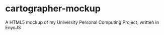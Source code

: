 cartographer-mockup
===================

A HTML5 mockup of my University Personal Computing Project, written in EnyoJS